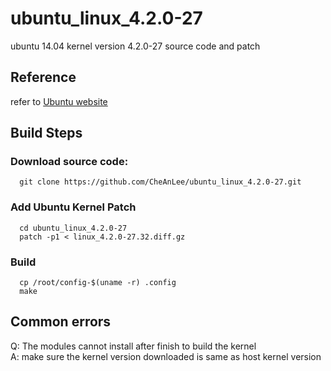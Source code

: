 # ubuntu_linux_4.2.0-27
ubuntu 14.04 kernel version 4.2.0-27 source code and patch

## Reference
refer to [Ubuntu website](https://launchpad.net/ubuntu/+source/linux/4.2.0-27.32)

## Build Steps
### Download source code:
```shell
  git clone https://github.com/CheAnLee/ubuntu_linux_4.2.0-27.git
```
### Add Ubuntu Kernel Patch
```shell
  cd ubuntu_linux_4.2.0-27
  patch -p1 < linux_4.2.0-27.32.diff.gz
  ```
### Build
``` shell
  cp /root/config-$(uname -r) .config
  make
```
## Common errors
Q: The modules cannot install after finish to build the kernel</br>
A: make sure the kernel version downloaded is same as host kernel version
